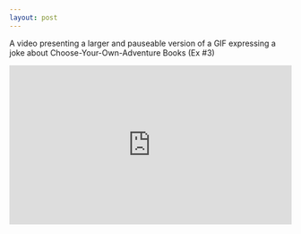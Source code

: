 ```yaml
---
layout: post
---
```


A video presenting a larger and pauseable version of a GIF expressing a joke about Choose-Your-Own-Adventure Books (Ex #3)
<div style="padding:56.25% 0 0 0;position:relative;"><iframe src="https://player.vimeo.com/video/1070952255?badge=0&amp;autopause=0&amp;player_id=0&amp;app_id=58479" frameborder="0" allow="autoplay; fullscreen; picture-in-picture; clipboard-write; encrypted-media" style="position:absolute;top:0;left:0;width:100%;height:100%;" title="CYOA_blackhole"></iframe></div><script src="https://player.vimeo.com/api/player.js"></script>
